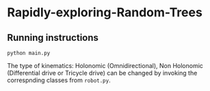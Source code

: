 # Rapidly-exploring-Random-Trees
## Running instructions
```
python main.py
```

The type of kinematics: Holonomic (Omnidirectional), Non Holonomic (Differential drive or Tricycle drive) can be changed by invoking the correspnding classes from ```robot.py```.
